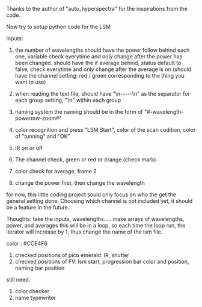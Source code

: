 Thanks to the author of "auto_hyperspectra" for the inspirations from the code.

Now try to setup python code for the LSM 

Inputs:
1. the number of wavelengths
    should have the power follow behind each one, variable check everytime and only change after the power has been changed.
    should have the if average behind, status default to false, check everytime and only change after the average is on
    (should have the channel setting: red / green corresponding to the thing you want to use)

2. when reading the text file, 
    should have "\n-----\n" as the separator for each group setting, "\n" within each group
3. naming system
    the naming should be in the form of "#-wavelength-powermw-zoom#"
4. color recognition and press "LSM Start", color of the scan codition, color of "tunning" and "OK"

5. IR on or off

6. The channel check, green or red or orange (check mark)

7. color check for average, frame 2

8. change the power first, then change the wavelength


for now, this little coding project sould only focus on who the get the general setting done. 
    Choosing which channel is not included yet, it should be a feature in the future.

Thoughts:
take the inputs, wavelengths.....
make arrays of wavelengths, power, and averages
this will be in a loop, so each time the loop run, the iterator will increase by 1, thus change the name of the lsm file.

color : #CCE4F6

1. checked positions of pico emerald: IR, shutter
2. checked positions of FV: lsm start, progression bar color and position, naming bar position

still need:
1. color checker
2. name typewriter